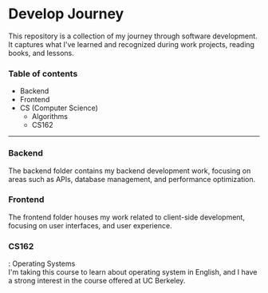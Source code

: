 # Develop Journey
This repository is a collection of my journey through software development. It captures what I've learned and recognized during work projects, reading books, and lessons.

### Table of contents
- Backend
- Frontend
- CS (Computer Science)
    - Algorithms
    - CS162

---
### Backend
The backend folder contains my backend development work, focusing on areas such as APIs, database management, and performance optimization.

### Frontend
The frontend folder houses my work related to client-side development, focusing on user interfaces, and user experience.

### CS162
: Operating Systems   
I'm taking this course to learn about operating system in English, and I have a strong interest in the course offered at UC Berkeley.